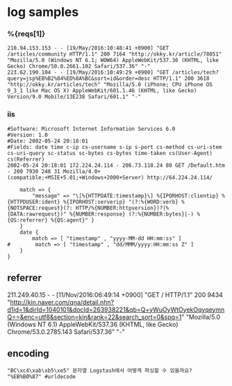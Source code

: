 # log samples

### %{reqs[1]}
```
210.94.153.153 - - [19/May/2016:10:48:41 +0900] "GET /articles/community HTTP/1.1" 200 7164 "http://okky.kr/article/78051" "Mozilla/5.0 (Windows NT 6.1; WOW64) AppleWebKit/537.36 (KHTML, like Gecko) Chrome/50.0.2661.102 Safari/537.36" "-"
223.62.190.104 - - [19/May/2016:10:49:29 +0900] "GET /articles/tech?query=jsp%EB%B2%84%ED%8A%BC&sort=id&order=desc HTTP/1.1" 200 3618 "http://okky.kr/articles/tech" "Mozilla/5.0 (iPhone; CPU iPhone OS 9_3_1 like Mac OS X) AppleWebKit/601.1.46 (KHTML, like Gecko) Version/9.0 Mobile/13E238 Safari/601.1" "-"
```

### iis
```
#Software: Microsoft Internet Information Services 6.0
#Version: 1.0
#Date: 2002-05-24 20:18:01
#Fields: date time c-ip cs-username s-ip s-port cs-method cs-uri-stem cs-uri-query sc-status sc-bytes cs-bytes time-taken cs(User-Agent) cs(Referrer) 
2002-05-24 20:18:01 172.224.24.114 - 206.73.118.24 80 GET /Default.htm - 200 7930 248 31 Mozilla/4.0+(compatible;+MSIE+5.01;+Windows+2000+Server) http://64.224.24.114/
```

```
    match => {
        "message" => "\[%{HTTPDATE:timestamp}\] %{IPORHOST:clientip} %{HTTPDUSER:ident} %{IPORHOST:serverip} "(?:%{WORD:verb} %{NOTSPACE:request}(?: HTTP/%{NUMBER:httpversion})?|%{DATA:rawrequest})" %{NUMBER:response} (?:%{NUMBER:bytes}|-) %{QS:referrer} %{QS:agent}" }
    }
    date {
        match => [ "timestamp" , "yyyy-MM-dd HH:mm:ss" ]
#        match => [ "timestamp" , "dd/MMM/yyyy:HH:mm:ss Z" ]
    }
}
```

## referrer
211.249.40.15 - - [11/Nov/2016:06:49:14 +0900] "GET / HTTP/1.1" 200 9434 "http://kin.naver.com/qna/detail.nhn?d1id=1&dirId=1040101&docId=263938221&qb=Q+yWuOyWtOyekOqyqeymnQ==&enc=utf8&section=kin&rank=22&search_sort=0&spq=1" "Mozilla/5.0 (Windows NT 6.1) AppleWebKit/537.36 (KHTML, like Gecko) Chrome/53.0.2785.143 Safari/537.36" "-"

## encoding
```
"BC\xc4\xab\xb5\xe5" 문자열 Logstash에서 어떻게 파싱할 수 있을까요?
"%EB%B0%87" #urldecode
```